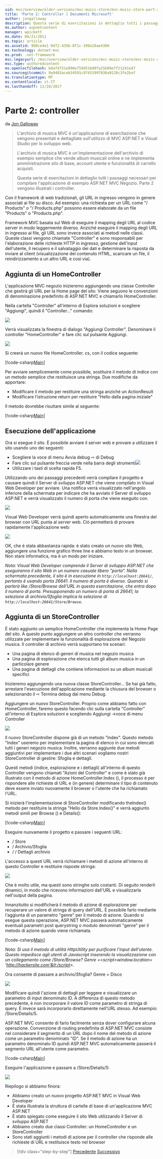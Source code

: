 ```yaml
---
uid: mvc/overview/older-versions/mvc-music-store/mvc-music-store-part-2
title: 'Parte 2: Controller | Documenti Microsoft'
author: jongalloway
description: Questa serie di esercitazioni in dettaglio tutti i passaggi necessari per compilare l'applicazione di esempio ASP.NET MVC Negozio. Parte 2 vengono illustrati i controller.
ms.author: aspnetcontent
manager: wpickett
ms.date: 04/21/2011
ms.topic: article
ms.assetid: 998ce4e1-9d72-435b-8f1c-399a10ae4360
ms.technology: dotnet-mvc
ms.prod: .net-framework
msc.legacyurl: /mvc/overview/older-versions/mvc-music-store/mvc-music-store-part-2
msc.type: authoredcontent
ms.openlocfilehash: bdafd751e996e759d516d0fa25b09eff21241ed7
ms.sourcegitcommit: 9a9483aceb34591c97451997036a9120c3fe2baf
ms.translationtype: MT
ms.contentlocale: it-IT
ms.lasthandoff: 11/10/2017
---
```

<a name="part-2-controllers"></a>Parte 2: controller
====================
da [Jon Galloway](https://github.com/jongalloway)

> L'archivio di musica MVC è un'applicazione di esercitazione che vengono presentati e dettagliate sull'utilizzo di MVC ASP.NET e Visual Studio per lo sviluppo web.  
>   
> L'archivio di musica MVC è un'implementazione dell'archivio di esempio semplice che vende album musicali online e ne implementa amministrazione sito di base, account utente e funzionalità di carrello acquisti.  
>   
> Questa serie di esercitazioni in dettaglio tutti i passaggi necessari per compilare l'applicazione di esempio ASP.NET MVC Negozio. Parte 2 vengono illustrati i controller.


Con il framework di web tradizionali, gli URL in ingresso vengono in genere associati ai file su disco. Ad esempio: una richiesta per un URL come "/ Products" o "/ Products.php" possono essere elaborate da un file "Products" o "Products.php".

Framework MVC basata sul Web di eseguire il mapping degli URL al codice server in modo leggermente diverso. Anziché eseguire il mapping degli URL in ingresso ai file, gli URL sono invece associati ai metodi nelle classi. Queste classi vengono chiamate "Controller" e sono responsabili per l'elaborazione delle richieste HTTP in ingresso, gestione dell'input dell'utente, il recupero e il salvataggio dei dati e determinare la risposta da inviare al client (visualizzazione del contenuto HTML, scaricare un file, il reindirizzamento a un altro URL e così via).

## <a name="adding-a-homecontroller"></a>Aggiunta di un HomeController

L'applicazione MVC negozio inizieremo aggiungendo una classe Controller che gestirà gli URL per la Home page del sito. Viene seguono le convenzioni di denominazione predefinito di ASP.NET MVC e chiamarlo HomeController.

Nella cartella "Controller" all'interno di Esplora soluzioni e scegliere "Aggiungi", quindi il "Controller..." comando:

![](mvc-music-store-part-2/_static/image1.jpg)

Verrà visualizzata la finestra di dialogo "Aggiungi Controller". Denominare il controller "HomeController" e fare clic sul pulsante Aggiungi.

![](mvc-music-store-part-2/_static/image1.png)

Si creerà un nuovo file HomeController. cs, con il codice seguente:

[!code-csharp[Main](mvc-music-store-part-2/samples/sample1.cs)]

Per avviare semplicemente come possibile, sostituire il metodo di indice con un metodo semplice che restituisce una stringa. Due modifiche da apportare:

- Modificare il metodo per restituire una stringa anziché un ActionResult
- Modificare l'istruzione return per restituire "Hello dalla pagina iniziale"

Il metodo dovrebbe risultare simile al seguente:

[!code-csharp[Main](mvc-music-store-part-2/samples/sample2.cs)]

## <a name="running-the-application"></a>Esecuzione dell'applicazione

Ora si esegue il sito. È possibile avviare il server web e provare a utilizzare il sito usando uno dei seguenti:

- Scegliere la voce di menu Avvia debug ⇨ di Debug
- Fare clic sul pulsante freccia verde nella barra degli strumenti![](mvc-music-store-part-2/_static/image2.jpg)
- Utilizzare i tasti di scelta rapida F5.

Utilizzando uno dei passaggi precedenti verrà compilare il progetto e causare quindi il Server di sviluppo ASP.NET che viene compilato in Visual Web Developer per avviare. Una notifica verrà visualizzato nell'angolo inferiore della schermata per indicare che ha avviato il Server di sviluppo ASP.NET e verrà visualizzato il numero di porta che viene eseguito con.

![](mvc-music-store-part-2/_static/image2.png)

Visual Web Developer verrà quindi aperto automaticamente una finestra del browser con URL punta al server web. Ciò permetterà di provare rapidamente l'applicazione web:

![](mvc-music-store-part-2/_static/image3.png)

OK, che è stata abbastanza rapida: è stato creato un nuovo sito Web, aggiungere una funzione grafico three line e abbiamo testo in un browser. Non stare informatica, ma è un modo per iniziare.

*Nota: Visual Web Developer comprende il Server di sviluppo ASP.NET che eseguiranno il sito Web in un numero casuale libero "porta". Nella schermata precedente, il sito è in esecuzione in `http://localhost:26641/`, pertanto è usando porta 26641. Il numero di porta è diverso. Quando si parlerà like /Store/Browse dell'URL in questa esercitazione, che entra dopo il numero di porta. Presupponendo un numero di porta di 26641, la selezione di archivio/Sfoglia implica la selezione di `http://localhost:26641/Store/Browse`.*

## <a name="adding-a-storecontroller"></a>Aggiunta di un StoreController

È stato aggiunto un semplice HomeController che implementa la Home Page del sito. A questo punto aggiungere un altro controller che verranno utilizzate per implementare la funzionalità di esplorazione del Negozio musica. Il controller di archivio verrà supportano tre scenari:

- Una pagina di elenco di generi di musica nel negozio musica
- Una pagina di esplorazione che elenca tutti gli album musica in un particolare genere
- Una pagina di dettagli che contiene informazioni su un album musicali specifici

Inizieremo aggiungendo una nuova classe StoreController... Se hai già fatto, arrestare l'esecuzione dell'applicazione mediante la chiusura del browser o selezionando il ⇨ Termina debug dal menu Debug.

Aggiungere un nuovo StoreController. Proprio come abbiamo fatto con HomeController, faremo questo facendo clic sulla cartella "Controller" all'interno di Esplora soluzioni e scegliendo Aggiungi -&gt;voce di menu Controller

![](mvc-music-store-part-2/_static/image4.png)

Il nuovo StoreController dispone già di un metodo "Index". Questo metodo "Index" useremo per implementare la pagina di elenco in cui sono elencati tutti i generi negozio musica. Inoltre, verranno aggiunte due metodi aggiuntivi per implementare i due altri scenari vogliamo nostri StoreController di gestire: Sfoglia e dettagli.

Questi metodi (indice, esplorazione e i dettagli) all'interno di questo Controller vengono chiamati "Azioni del Controller" e come è stato già illustrato con il metodo di azione HomeController.Index (), il processo è per rispondere alle richieste di URL e (in genere) determinare il tipo di contenuto deve essere inviato nuovamente il browser o l'utente che ha richiamato l'URL.

Si inizierà l'implementazione di StoreController modificando theIndex() metodo per restituire la stringa "Hello da Store.Index()" e verrà aggiunto metodi simili per Browse () e Details():

[!code-csharp[Main](mvc-music-store-part-2/samples/sample3.cs)]

Eseguire nuovamente il progetto e passare i seguenti URL:

- / Store
- / Archivio/Sfoglia
- / / Dettagli archivio

L'accesso a questi URL verrà richiamare i metodi di azione all'interno di questo Controller e restituire risposte stringa:

![](mvc-music-store-part-2/_static/image5.png)

Che è molto utile, ma questi sono stringhe solo costanti. Di seguito renderli dinamici, in modo che ricevono informazioni dall'URL e visualizzarla nell'output della pagina.

Innanzitutto si modificherà il metodo di azione di esplorazione per recuperare un valore di stringa di query dell'URL. È possibile farlo mediante l'aggiunta di un parametro "genre" per il metodo di azione. Quando si esegue questa operazione, ASP.NET MVC passerà automaticamente eventuali parametri post querystring o modulo denominati "genre" per il metodo di azione quando viene richiamata.

[!code-csharp[Main](mvc-music-store-part-2/samples/sample4.cs)]

*Nota: Si usa il metodo di utilità HttpUtility per purificare l'input dell'utente. Questo impedisce agli utenti di Javascript inserendo la visualizzazione con un collegamento come /Store/Browse? Genre =&lt;script&gt;window.location= 'http://hackersite.com'&lt;/script&gt;.*

Ora consente di passare a archivio/Sfoglia? Genre = Disco

![](mvc-music-store-part-2/_static/image6.png)

Modificare quindi l'azione di dettagli per leggere e visualizzare un parametro di input denominato ID. A differenza di questo metodo precedente, è non incorporare il valore ID come parametro di stringa di query. È invece sarà incorporarlo direttamente nell'URL stesso. Ad esempio: /Store/Details/5.

ASP.NET MVC consente di farlo facilmente senza dover configurare alcuna operazione. Convenzione di routing predefinita di ASP.NET MVC consiste nel considerare il segmento di un URL dopo il nome del metodo di azione come un parametro denominato "ID". Se il metodo di azione ha un parametro denominato ID quindi ASP.NET MVC automaticamente passerà il segmento URL all'utente come parametro.

[!code-csharp[Main](mvc-music-store-part-2/samples/sample5.cs)]

Eseguire l'applicazione e passare a /Store/Details/5:

![](mvc-music-store-part-2/_static/image7.png)

Riepilogo si abbiamo finora:

- Abbiamo creato un nuovo progetto ASP.NET MVC in Visual Web Developer
- È stata illustrata la struttura di cartelle di base di un'applicazione MVC ASP.NET
- È stato spiegato come eseguire il sito Web utilizzando il Server di sviluppo ASP.NET
- Abbiamo creato due classi Controller: un HomeController e un StoreController
- Sono stati aggiunti i metodi di azione per il controller che risponde alle richieste di URL e restituisce testo nel browser


>[!div class="step-by-step"]
[Precedente](mvc-music-store-part-1.md)
[Successivo](mvc-music-store-part-3.md)
